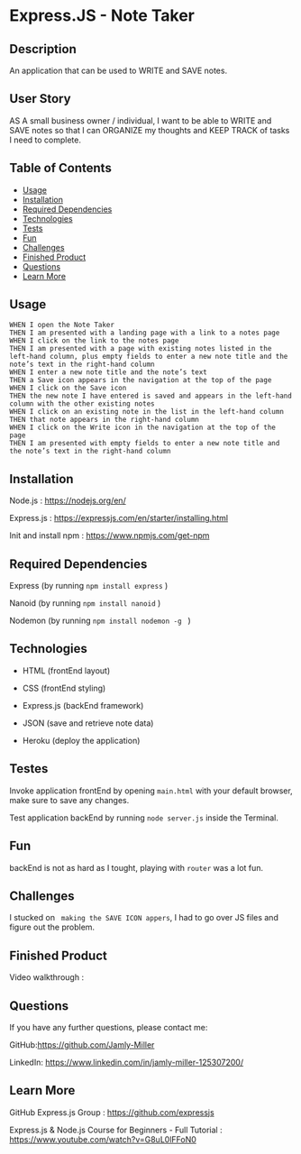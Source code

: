 # Express.JS - Note Taker

## Description

An application that can be used to WRITE and SAVE notes.


## User Story

AS A small business owner / individual, I want to be able to WRITE and SAVE notes so that I can ORGANIZE my thoughts and KEEP TRACK of tasks I need to complete.

 
## Table of Contents


* [Usage](#usage)
* [Installation](#installation)
* [Required Dependencies](#dependencies)
* [Technologies](#technologies)
* [Tests](#tests)
* [Fun](#fun)
* [Challenges](#challenges)
* [Finished Product](#finished-product)
* [Questions](#questions)
* [Learn More](#learn-more)


## Usage

```
WHEN I open the Note Taker
THEN I am presented with a landing page with a link to a notes page
WHEN I click on the link to the notes page
THEN I am presented with a page with existing notes listed in the left-hand column, plus empty fields to enter a new note title and the note’s text in the right-hand column
WHEN I enter a new note title and the note’s text
THEN a Save icon appears in the navigation at the top of the page
WHEN I click on the Save icon
THEN the new note I have entered is saved and appears in the left-hand column with the other existing notes
WHEN I click on an existing note in the list in the left-hand column
THEN that note appears in the right-hand column
WHEN I click on the Write icon in the navigation at the top of the page
THEN I am presented with empty fields to enter a new note title and the note’s text in the right-hand column
```


## **Installation**

Node.js : https://nodejs.org/en/

Express.js : https://expressjs.com/en/starter/installing.html

Init and install npm : https://www.npmjs.com/get-npm


## **Required Dependencies**

Express (by running ``` npm install express ``` )

Nanoid  (by running ``` npm install nanoid ``` )

Nodemon (by running ```npm install nodemon -g ``` )


## Technologies

* HTML (frontEnd layout)

* CSS (frontEnd styling)

* Express.js (backEnd framework)

* JSON (save and retrieve note data)

* Heroku (deploy the application)


## Testes

Invoke application frontEnd by opening ``` main.html ``` with your default browser, make sure to save any changes.

Test application backEnd by running ``` node server.js ``` inside the Terminal.


## Fun

backEnd is not as hard as I tought, playing with ``` router ``` was a lot fun.


##  Challenges

I stucked on ``` making the SAVE ICON appers```, I had to go over JS files and figure out the problem.


## Finished Product

Video walkthrough : 


## Questions

If you have any further questions, please contact me:

GitHub:https://github.com/Jamly-Miller

LinkedIn: https://www.linkedin.com/in/jamly-miller-125307200/


## Learn More

GitHub Express.js Group : https://github.com/expressjs

Express.js & Node.js Course for Beginners - Full Tutorial : https://www.youtube.com/watch?v=G8uL0lFFoN0
